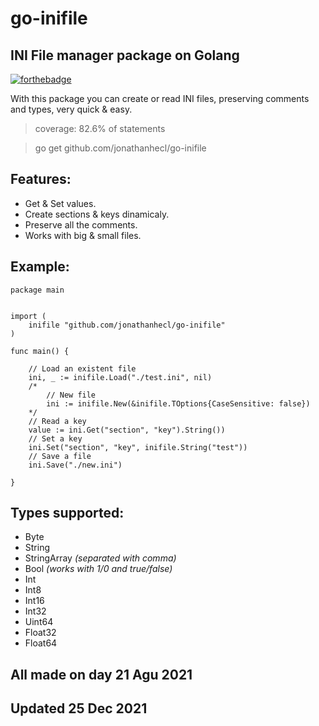 # go-inifile
## INI File manager package on Golang

[![forthebadge](https://forthebadge.com/images/badges/made-with-go.svg)](https://forthebadge.com)

With this package you can create or read INI files, preserving comments and types, very quick & easy.

> coverage: 82.6% of statements
>

> go get github.com/jonathanhecl/go-inifile
> 

## Features:

* Get & Set values.
* Create sections & keys dinamicaly.
* Preserve all the comments.
* Works with big & small files.

## Example:
```
package main


import (
    inifile "github.com/jonathanhecl/go-inifile"
)

func main() {

    // Load an existent file
	ini, _ := inifile.Load("./test.ini", nil)
    /*
        // New file
        ini := inifile.New(&inifile.TOptions{CaseSensitive: false})
    */
    // Read a key
	value := ini.Get("section", "key").String())
    // Set a key
	ini.Set("section", "key", inifile.String("test"))
    // Save a file
	ini.Save("./new.ini")

}
```

## Types supported:

* Byte
* String
* StringArray _(separated with comma)_
* Bool _(works with 1/0 and true/false)_
* Int
* Int8
* Int16
* Int32
* Uint64
* Float32
* Float64

## All made on day 21 Agu 2021
## Updated 25 Dec 2021